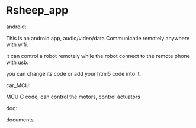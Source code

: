 # Rsheep_app

android:

This is an android app, audio/video/data Communicatie remotely anywhere with wifi.

it can control a robot remotely while the robot connect to the remote phone with usb. 

you can change its code or add your html5 code into it.

car_MCU: 

MCU C code, can control the motors, control actuators  

doc:

documents


